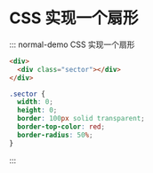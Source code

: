 # CSS 实现一个扇形

::: normal-demo CSS 实现一个扇形

```html
<div>
  <div class="sector"></div>
</div>
```

```css
.sector {
  width: 0;
  height: 0;
  border: 100px solid transparent;
  border-top-color: red;
  border-radius: 50%;
}
```

:::
